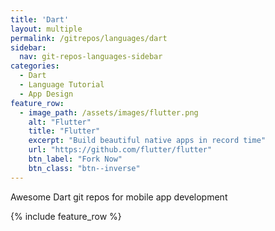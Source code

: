```yaml
---
title: 'Dart'
layout: multiple
permalink: /gitrepos/languages/dart
sidebar:
  nav: git-repos-languages-sidebar
categories:
  - Dart
  - Language Tutorial
  - App Design
feature_row:
  - image_path: /assets/images/flutter.png
    alt: "Flutter"
    title: "Flutter"
    excerpt: "Build beautiful native apps in record time"
    url: "https://github.com/flutter/flutter"
    btn_label: "Fork Now"
    btn_class: "btn--inverse"  
---
```


Awesome Dart git repos for mobile app development

{% include feature_row %}